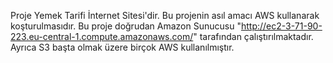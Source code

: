 Proje Yemek Tarifi İnternet Sitesi'dir. Bu projenin asıl amacı AWS kullanarak koşturulmasıdır. Bu proje doğrudan Amazon Sunucusu "http://ec2-3-71-90-223.eu-central-1.compute.amazonaws.com/" tarafından çalıştırılmaktadır. Ayrıca S3 başta olmak üzere birçok AWS kullanılmıştır.
